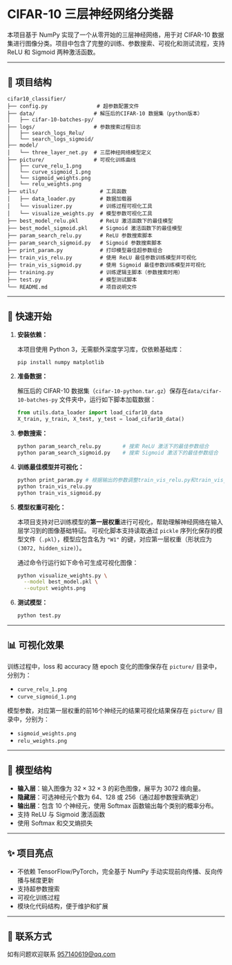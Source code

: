 # CIFAR-10 三层神经网络分类器

本项目基于 NumPy 实现了一个从零开始的三层神经网络，用于对 CIFAR-10 数据集进行图像分类。项目中包含了完整的训练、参数搜索、可视化和测试流程，支持 ReLU 和 Sigmoid 两种激活函数。

---

## 📁 项目结构

```
cifar10_classifier/
├── config.py                # 超参数配置文件
├── data/                   # 解压后的CIFAR-10 数据集（python版本）
│   ├── cifar-10-batches-py/
├── logs/                   # 参数搜索过程日志
│   ├── search_logs_Relu/
│   └── search_logs_sigmoid/
├── model/
│   └── three_layer_net.py  # 三层神经网络模型定义
├── picture/                # 可视化训练曲线
│   ├── curve_relu_1.png
│   └── curve_sigmoid_1.png
│   └── sigmoid_weights.png
│   └── relu_weights.png
├── utils/                    # 工具函数
│   ├── data_loader.py        # 数据加载器
│   └── visualizer.py         # 训练过程可视化工具
│   └── visualize_weights.py  # 模型参数可视化工具
├── best_model_relu.pkl       # ReLU 激活函数下的最佳模型
├── best_model_sigmoid.pkl    # Sigmoid 激活函数下的最佳模型
├── param_search_relu.py      # ReLU 参数搜索脚本
├── param_search_sigmoid.py   # Sigmoid 参数搜索脚本
├── print_param.py            # 打印模型最佳超参数组合
├── train_vis_relu.py         # 使用 ReLU 最佳参数训练模型并可视化
├── train_vis_sigmoid.py      # 使用 Sigmoid 最佳参数训练模型并可视化
├── training.py               # 训练逻辑主脚本（参数搜索时用）
├── test.py                   # 模型测试脚本
└── README.md                 # 项目说明文件
```

---

## 🚀 快速开始

1. **安装依赖：**

   本项目使用 Python 3，无需额外深度学习库，仅依赖基础库：

   ```bash
   pip install numpy matplotlib
   ```

2. **准备数据：**

   解压后的 CIFAR-10 数据集（`cifar-10-python.tar.gz`）保存在`data/cifar-10-batches-py` 文件夹中，运行如下脚本加载数据：

   ```python
   from utils.data_loader import load_cifar10_data
   X_train, y_train, X_test, y_test = load_cifar10_data()
   ```

3. **参数搜索：**

   ```bash
   python param_search_relu.py       # 搜索 ReLU 激活下的最佳参数组合
   python param_search_sigmoid.py    # 搜索 Sigmoid 激活下的最佳参数组合
   ```

4. **训练最佳模型并可视化：**

   ```bash
   python print_param.py # 根据输出的参数调整train_vis_relu.py和train_vis_sigmoid.py文件的超参数
   python train_vis_relu.py
   python train_vis_sigmoid.py
   ```

5. **模型权重可视化：**

   本项目支持对已训练模型的**第一层权重**进行可视化，帮助理解神经网络在输入层学习到的图像基础特征。
   可视化脚本支持读取通过 `pickle` 序列化保存的模型文件（`.pkl`），模型应包含名为 `"W1"` 的键，对应第一层权重（形状应为 `(3072, hidden_size)`）。

   通过命令行运行如下命令可生成可视化图像：

   ```bash
   python visualize_weights.py \
     --model best_model.pkl \
     --output weights.png 
   ```
6. **测试模型：**

   ```bash
   python test.py
   ```

---

## 📊 可视化效果

训练过程中，loss 和 accuracy 随 epoch 变化的图像保存在 `picture/` 目录中，分别为：
- `curve_relu_1.png`
- `curve_sigmoid_1.png`

模型参数，对应第一层权重的前16个神经元的结果可视化结果保存在 `picture/` 目录中，分别为：
- `sigmoid_weights.png`
- `relu_weights.png`

---

## 🧠 模型结构

- **输入层**：输入图像为 $32\times32\times3$ 的彩色图像，展平为 3072 维向量。
- **隐藏层**：可选神经元个数为 64、128 或 256（通过超参数搜索确定）
- **输出层**：包含 10 个神经元，使用 Softmax 函数输出每个类别的概率分布。
- 支持 ReLU 与 Sigmoid 激活函数
- 使用 Softmax 和交叉熵损失

---

## ✨ 项目亮点

- 不依赖 TensorFlow/PyTorch，完全基于 NumPy 手动实现前向传播、反向传播与梯度更新
- 支持超参数搜索
- 可视化训练过程
- 模块化代码结构，便于维护和扩展

---

## 📮 联系方式

如有问题欢迎联系 [957140619@qq.com](mailto:957140619@qq.com)
